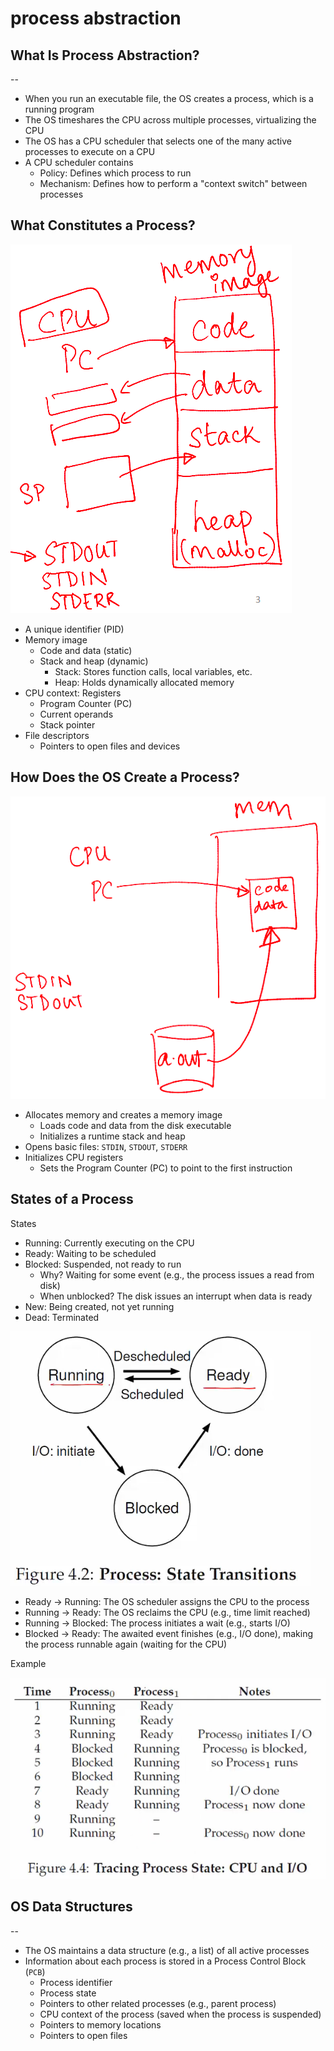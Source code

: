 # process abstraction

## What Is Process Abstraction?

--

- When you run an executable file, the OS creates a process, which is a running program
- The OS timeshares the CPU across multiple processes, virtualizing the CPU
- The OS has a CPU scheduler that selects one of the many active processes to execute on a CPU
- A CPU scheduler contains
  - Policy: Defines which process to run
  - Mechanism: Defines how to perform a "context switch" between processes

## What Constitutes a Process?

![img](./img/2.png)

- A unique identifier (PID)
- Memory image
  - Code and data (static)
  - Stack and heap (dynamic)
    - Stack: Stores function calls, local variables, etc.
    - Heap: Holds dynamically allocated memory
- CPU context: Registers
  - Program Counter (PC)
  - Current operands
  - Stack pointer
- File descriptors
  - Pointers to open files and devices

## How Does the OS Create a Process?

![img](./img/3.png)

- Allocates memory and creates a memory image
  - Loads code and data from the disk executable
  - Initializes a runtime stack and heap
- Opens basic files: `STDIN`, `STDOUT`, `STDERR`
- Initializes CPU registers
  - Sets the Program Counter (PC) to point to the first instruction

## States of a Process

States

- Running: Currently executing on the CPU
- Ready: Waiting to be scheduled
- Blocked: Suspended, not ready to run
  - Why? Waiting for some event (e.g., the process issues a read from disk)
  - When unblocked? The disk issues an interrupt when data is ready
- New: Being created, not yet running
- Dead: Terminated

![img](./img/4.png)

- Ready &rarr; Running: The OS scheduler assigns the CPU to the process
- Running &rarr; Ready: The OS reclaims the CPU (e.g., time limit reached)
- Running &rarr; Blocked: The process initiates a wait (e.g., starts I/O)
- Blocked &rarr; Ready: The awaited event finishes (e.g., I/O done), making the process runnable again (waiting for the CPU)

Example

![img](./img/5.png)

## OS Data Structures

--

- The OS maintains a data structure (e.g., a list) of all active processes
- Information about each process is stored in a Process Control Block (`PCB`)
  - Process identifier
  - Process state
  - Pointers to other related processes (e.g., parent process)
  - CPU context of the process (saved when the process is suspended)
  - Pointers to memory locations
  - Pointers to open files
